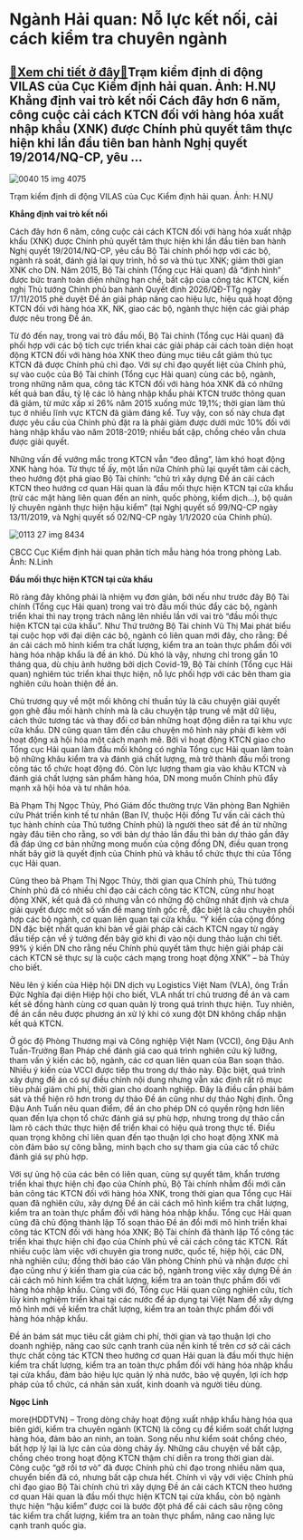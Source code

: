 Ngành Hải quan: Nỗ lực kết nối, cải cách kiểm tra chuyên ngành
==============================================================

[:gift:Xem chi tiết ở đây:gift:](https://hddtvn.com/nganh-hai-quan-no-luc-ket-noi-cai-cach-kiem-tra-chuyen-nganh/)Trạm kiểm định di động VILAS của Cục Kiểm định hải quan. Ảnh: H.NỤ Khẳng định vai trò kết nối Cách đây hơn 6 năm, công cuộc cải cách KTCN đối với hàng hóa xuất nhập khẩu (XNK) được Chính phủ quyết tâm thực hiện khi lần đầu tiên ban hành Nghị quyết 19/2014/NQ-CP, yêu …
----------------------------------------------------------------------------------------------------------------------------------------------------------------------------------------------------------------------------------------------------------------------------





![0040 15 img 4075](https://haiquanonline.com.vn/stores/news_dataimages/hoannm/082020/27/15/in_article/0040_15-IMG_4075.jpg?rt=20200910084805 "Trạm kiểm định di động VILAS của Cục Kiểm định hải quan. 	Ảnh: H.NỤ")


Trạm kiểm định di động VILAS của Cục Kiểm định hải quan. Ảnh: H.NỤ



**Khẳng định vai trò kết nối**


Cách đây hơn 6 năm, công cuộc cải cách KTCN đối với hàng hóa xuất nhập khẩu (XNK) được Chính phủ quyết tâm thực hiện khi lần đầu tiên ban hành Nghị quyết 19/2014/NQ-CP, yêu cầu Bộ Tài chính phối hợp với các bộ, ngành rà soát, đánh giá lại quy trình, hồ sơ và thủ tục XNK; giảm thời gian XNK cho DN. Năm 2015, Bộ Tài chính (Tổng cục Hải quan) đã “định hình” được bức tranh toàn diện những hạn chế, bất cập của công tác KTCN, kiến nghị Thủ tướng Chính phủ ban hành Quyết định 2026/QĐ-TTg ngày 17/11/2015 phê duyệt Đề án giải pháp nâng cao hiệu lực, hiệu quả hoạt động KTCN đối với hàng hóa XK, NK, giao các bộ, ngành thực hiện các giải pháp được nêu trong Đề án.


Từ đó đến nay, trong vai trò đầu mối, Bộ Tài chính (Tổng cục Hải quan) đã phối hợp với các bộ tích cực triển khai các giải pháp cải cách toàn diện hoạt động KTCN đối với hàng hóa XNK theo đúng mục tiêu cắt giảm thủ tục KTCN đã được Chính phủ chỉ đạo. Với sự chỉ đạo quyết liệt của Chính phủ, sự vào cuộc của Bộ Tài chính (Tổng cục Hải quan) cùng các bộ, ngành, trong những năm qua, công tác KTCN đối với hàng hóa XNK đã có những kết quả ban đầu, tỷ lệ các lô hàng nhập khẩu phải KTCN trước thông quan đã giảm, từ mức xấp xỉ 26% năm 2015 xuống mức 19,1%; thời gian làm thủ tục ở nhiều lĩnh vực KTCN đã giảm đáng kể. Tuy vậy, con số này chưa đạt được yêu cầu của Chính phủ đặt ra là phải giảm được dưới mức 10% đối với hàng nhập khẩu vào năm 2018-2019; nhiều bất cập, chồng chéo vẫn chưa được giải quyết.


Những vấn đề vướng mắc trong KTCN vẫn “đeo đẳng”, làm khó hoạt động XNK hàng hóa. Từ thực tế ấy, một lần nữa Chính phủ lại quyết tâm cải cách, theo hướng đột phá giao Bộ Tài chính: “chủ trì xây dựng Đề án cải cách KTCN theo hướng cơ quan Hải quan là đầu mối thực hiện KTCN tại cửa khẩu (trừ các mặt hàng liên quan đến an ninh, quốc phòng, kiểm dịch…), bộ quản lý chuyên ngành thực hiện hậu kiểm” (tại Nghị quyết số 99/NQ-CP ngày 13/11/2019, và Nghị quyết số 02/NQ-CP ngày 1/1/2020 của Chính phủ).





![0113 27 img 8434](https://haiquanonline.com.vn/stores/news_dataimages/hoannm/082020/27/15/in_article/0113_27-_IMG_8434.jpg?rt=20200910084805 "CBCC Cục Kiểm định hải quan phân tích mẫu hàng hóa trong phòng Lab. 	 Ảnh: N.Linh")


CBCC Cục Kiểm định hải quan phân tích mẫu hàng hóa trong phòng Lab. Ảnh: N.Linh



**Đầu mối thực hiện KTCN tại cửa khẩu**


Rõ ràng đây không phải là nhiệm vụ đơn giản, bởi nếu như trước đây Bộ Tài chính (Tổng cục Hải quan) trong vai trò đầu mối thúc đẩy các bộ, ngành triển khai thì nay trọng trách nâng lên nhiều lần với vai trò “đầu mối thực hiện KTCN tại cửa khẩu”. Như Thứ trưởng Bộ Tài chính Vũ Thị Mai phát biểu tại cuộc họp với đại diện các bộ, ngành có liên quan mới đây, cho rằng: Đề án cải cách mô hình kiểm tra chất lượng, kiểm tra an toàn thực phẩm đối với hàng hóa nhập khẩu là đề án khó. Dù khó là vậy, nhưng chỉ trong gần 10 tháng qua, dù chịu ảnh hưởng bởi dịch Covid-19, Bộ Tài chính (Tổng cục Hải quan) nghiêm túc triển khai thực hiện, nỗ lực phối hợp với các bên tham gia nghiên cứu hoàn thiện đề án.





Chủ trương quy về một mối không chỉ thuần túy là câu chuyện giải quyết gọn ghẽ đầu mối hành chính mà là câu chuyện tập trung về mặt dữ liệu, cách thức tương tác và thay đổi cơ bản những hoạt động diễn ra tại khu vực cửa khẩu. DN cũng quan tâm đến câu chuyện mô hình này phải đi kèm với hoạt động xã hội hóa một cách mạnh mẽ. Bởi vì hoạt động KTCN giao cho Tổng cục Hải quan làm đầu mối không có nghĩa Tổng cục Hải quan làm toàn bộ những khâu kiểm tra và đánh giá chất lượng, mà trở thành đầu mối trong công tác tổ chức hoạt động đó. Còn lực lượng tham gia vào khâu KTCN và đánh giá chất lượng sản phẩm hàng hóa, DN mong muốn Chính phủ đẩy mạnh xã hội hóa và tư nhân hóa.



Bà Phạm Thị Ngọc Thủy, Phó Giám đốc thường trực Văn phòng Ban Nghiên cứu Phát triển kinh tế tư nhân (Ban IV, thuộc Hội đồng Tư vấn cải cách thủ tục hành chính của Thủ tướng Chính phủ) là người theo sát đề án từ những ngày đâu tiên cho rằng, so với bản dự thảo lần đầu thì bản dự thảo gần đây đã đáp ứng cơ bản những mong muốn của cộng đồng DN, điều quan trọng nhất bây giờ là quyết định của Chính phủ và khâu tổ chức thực thi của Tổng cục Hải quan.


Cũng theo bà Phạm Thị Ngọc Thủy, thời gian qua Chính phủ, Thủ tướng Chính phủ đã có nhiều chỉ đạo cải cách công tác KTCN, cũng như hoạt động XNK, kết quả đã có nhưng vẫn có những độ chững nhất định và chưa giải quyết được một số vấn đề mang tính gốc rễ, đặc biệt là câu chuyện phối hợp các bộ ngành, cơ quan liên quan tại cửa khẩu. “Ý kiến của cộng đồng DN đặc biệt nhất quán khi bàn về giải pháp cải cách KTCN ngay từ ngày đầu tiếp cận về ý tưởng đến bây giờ khi đi vào nội dung thảo luận chi tiết. 99% ý kiến DN cho rằng nếu Chính phủ quyết tâm thực hiện giải pháp cải cách KTCN sẽ thực sự là cuộc cách mạng trong hoạt động XNK” – bà Thủy cho biết.


Nêu lên ý kiến của Hiệp hội DN dịch vụ Logistics Việt Nam (VLA), ông Trần Đức Nghĩa đại diện Hiệp hội cho biết, VLA nhất trí chủ trương đề án và cam kết sẽ đồng hành cùng cơ quan quản lý trong quá trình thực hiện. Tuy nhiên, đề án cần nêu được phương án xử lý khi có xung đột DN không chấp nhận kết quả KTCN.


Ở góc độ Phòng Thương mại và Công nghiệp Việt Nam (VCCI), ông Đậu Anh Tuấn-Trưởng Ban Pháp chế đánh giá cao quá trình nghiên cứu kỹ lưỡng, tham vấn ý kiến các bộ, ngành, các cơ quan liên quan của Ban soạn thảo. Nhiều ý kiến của VCCI được tiếp thu trong dự thảo này. Đặc biệt, quá trình xây dựng đề án có sự điều chỉnh nội dung nhưng vẫn xác định rất rõ mục tiêu phải giảm chi phí, thời gian cho doanh nghiệp. Đây là điều cần phải bám sát và thể hiện rõ hơn trong dự thảo Đề án cũng như dự thảo Nghị định. Ông Đậu Anh Tuấn nêu quan điểm, đề án cho phép DN có quyền rộng hơn liên quan đến lựa chọn tổ chức đánh giá sự phù hợp, nhưng trong dự thảo cần làm rõ cách thức thực hiện để triển khai có hiệu quả trong thực tế. Điều quan trọng không chỉ liên quan đến tạo thuận lợi cho hoạt động XNK mà còn đảm bảo sự công bằng, minh bạch cho sự tham gia của các tổ chức đánh giá sự phù hợp.


Với sự ủng hộ của các bên có liên quan, cùng sự quyết tâm, khẩn trương triển khai thực hiện chỉ đạo của Chính phủ, Bộ Tài chính nhằm đổi mới căn bản công tác KTCN đối với hàng hóa XNK, trong thời gian qua Tổng cục Hải quan đã nghiên cứu, xây dựng Đề án cải cách mô hình kiểm tra chất lượng, kiểm tra an toàn thực phẩm đối với hàng hóa nhập khẩu. Tổng cục Hải quan cũng đã chủ động thành lập Tổ soạn thảo Đề án đổi mới mô hình triển khai công tác KTCN đối với hàng hóa XNK; Bộ Tài chính đã thành lập Tổ công tác triển khai thực hiện chỉ đạo của Chính phủ về cải cách công tác KTCN. Rất nhiều cuộc làm việc với chuyên gia trong nước, quốc tế, hiệp hội, các DN, nhà nghiên cứu; đồng thời báo cáo Văn phòng Chính phủ và nhận được chỉ đạo cũng như ý kiến tham gia của các bộ, ngành trong việc xây dựng Đề án cải cách mô hình kiểm tra chất lượng, kiểm tra an toàn thực phẩm đối với hàng hóa nhập khẩu. Cùng với đó, Tổng cục Hải quan cũng nghiên cứu, tích lũy kinh nghiệm triển khai tại các nước để áp dụng tại Việt Nam để xây dựng mô hình mới về kiểm tra chất lượng, kiểm tra an toàn thực phẩm đối với hàng hóa nhập khẩu.


Đề án bám sát mục tiêu cắt giảm chi phí, thời gian và tạo thuận lợi cho doanh nghiệp, nâng cao sức cạnh tranh của nền kinh tế trên cơ sở cải cách thực chất công tác KTCN theo hướng cơ quan Hải quan là đầu mối thực hiện kiểm tra chất lượng, kiểm tra an toàn thực phẩm đối với hàng hóa nhập khẩu tại cửa khẩu, đảm bảo hiệu lực quản lý nhà nước, bảo vệ quyền, lợi ích hợp pháp của tổ chức, cá nhân sản xuất, kinh doanh và người tiêu dùng.




**Ngọc Linh**



more(HDDTVN) – Trong dòng chảy hoạt động xuất nhập khẩu hàng hóa qua biên giới, kiểm tra chuyên ngành (KTCN) là công cụ để kiểm soát chất lượng hàng hóa, đảm bảo an ninh, an toàn. Song nếu như kiểm soát chồng chéo, bất hợp lý lại là lực cản của dòng chảy ấy. Những câu chuyện về bất cập, chồng chéo trong hoạt động KTCN thậm chí diễn ra trong thời gian dài. Công cuộc “gỡ rối tơ vò” đã được Chính phủ chỉ đạo trong nhiều năm qua, chuyển biến đã có, nhưng bất cập chưa hết. Chính vì vậy với việc Chính phủ chỉ đạo giao Bộ Tài chính chủ trì xây dựng Đề án cải cách KTCN theo hướng cơ quan Hải quan là đầu mối thực hiện KTCN tại cửa khẩu, còn bộ ngành thực hiện “hậu kiểm” được coi là bước đột phá để cải cách sâu rộng công tác kiểm tra chất lượng, kiểm tra an toàn thực phẩm, nâng cao năng lực cạnh tranh quốc gia.

